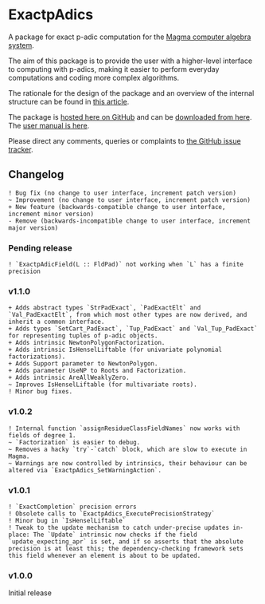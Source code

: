# ExactpAdics

A package for exact p-adic computation for the [Magma computer algebra system](http://magma.maths.usyd.edu.au/magma).

The aim of this package is to provide the user with a higher-level interface to computing with p-adics, making it easier to perform everyday computations and coding more complex algorithms.

The rationale for the design of the package and an overview of the internal structure can be found in [this article](http://arxiv.org/my-article).

The package is [hosted here on GitHub](https://github.com/cjdoris/ExactpAdics) and can be [downloaded from here](https://github.com/cjdoris/ExactpAdics/releases/latest). The [user manual is here](https://cjdoris.github.io/ExactpAdics).

Please direct any comments, queries or complaints to [the GitHub issue tracker](https://github.com/cjdoris/ExactpAdics/issues).

## Changelog

```
! Bug fix (no change to user interface, increment patch version)
~ Improvement (no change to user interface, increment patch version)
+ New feature (backwards-compatible change to user interface, increment minor version)
- Remove (backwards-incompatible change to user interface, increment major version)
```

### Pending release
```
! `ExactpAdicField(L :: FldPad)` not working when `L` has a finite precision
```

### v1.1.0
```
+ Adds abstract types `StrPadExact`, `PadExactElt` and `Val_PadExactElt`, from which most other types are now derived, and inherit a common interface.
+ Adds types `SetCart_PadExact`, `Tup_PadExact` and `Val_Tup_PadExact` for representing tuples of p-adic objects.
+ Adds intrinsic NewtonPolygonFactorization.
+ Adds intrinsic IsHenselLiftable (for univariate polynomial factorizations).
+ Adds Support parameter to NewtonPolygon.
+ Adds parameter UseNP to Roots and Factorization.
+ Adds intrinsic AreAllWeaklyZero.
~ Improves IsHenselLiftable (for multivariate roots).
! Minor bug fixes.
```

### v1.0.2
```
! Internal function `assignResidueClassFieldNames` now works with fields of degree 1.
~ `Factorization` is easier to debug.
~ Removes a hacky `try`-`catch` block, which are slow to execute in Magma.
~ Warnings are now controlled by intrinsics, their behaviour can be altered via `ExactpAdics_SetWarningAction`.
```

### v1.0.1
```
! `ExactCompletion` precision errors
! Obsolete calls to `ExactpAdics_ExecutePrecisionStrategy`
! Minor bug in `IsHenselLiftable`
! Tweak to the update mechanism to catch under-precise updates in-place: The `Update` intrinsic now checks if the field `update_expecting_apr` is set, and if so asserts that the absolute precision is at least this; the dependency-checking framework sets this field whenever an element is about to be updated.
```

### v1.0.0
Initial release
